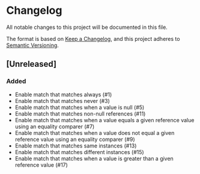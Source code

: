 # Changelog
All notable changes to this project will be documented in this file.

The format is based on [Keep a Changelog](https://keepachangelog.com/en/1.0.0/),
and this project adheres to [Semantic Versioning](https://semver.org/spec/v2.0.0.html).

## [Unreleased]
### Added
- Enable match that matches always (#1)
- Enable match that matches never (#3)
- Enable match that matches when a value is null (#5)
- Enable match that matches non-null references (#11)
- Enable match that matches when a value equals a given reference value using an equality comparer (#7)
- Enable match that matches when a value does not equal a given reference value using an equality comparer (#9)
- Enable match that matches same instances (#13)
- Enable match that matches different instances (#15)
- Enable match that matches when a value is greater than a given reference value (#17)
